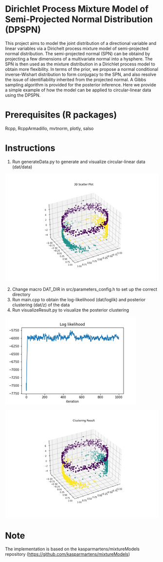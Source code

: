 # Dirichlet Process Mixture Model of Semi-Projected Normal Distribution (DPSPN)

This project aims to model the joint distribution of a directional variable and linear variables via a Dirichelt process mixture model of semi-projected normal distribution. The semi-projected normal (SPN) can be obtaind by projecting a few dimensions of a multivariate normal into a hysphere. The SPN is then used as the mixture distribution in a Dirichlet process model to obtain more flexibility. In terms of the prior, we propose a normal conditional inverse-Wishart distribution to form conjugacy to the SPN, and also resolve the issue of identifiability inherited from the projected normal. A Gibbs sampling algorithm is provided for the posterior inference. Here we provide a simple example of how the model can be applied to circular-linear data using the DPSPN.

# Prerequisites (R packages)

Rcpp, RcppArmadillo, mvtnorm, plotly, salso

# Instructions

1. Run generateData.py to generate and visualize circular-linear data (dat/data)

![GitHub data](/img/Data_scatter.png)

2. Change macro DAT_DIR in src/parameters_config.h to set up the correct directory
3. Run main.cpp to obtain the log-likelihood (dat/loglik) and posterior clustering (dat/z) of the data
4. Run visualizeResult.py to visualize the posterior clustering

![GitHub loglik](/img/Log_likelihood.png)

![GitHub clstr](/img/Clustering_Result.png)

# Note

The implementation is based on the kasparmartens/mixtureModels repository (https://github.com/kasparmartens/mixtureModels)

